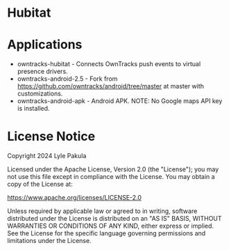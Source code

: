 # Hubitat
# Applications
- owntracks-hubitat - Connects OwnTracks push events to virtual presence drivers.
- owntracks-android-2.5 - Fork from https://github.com/owntracks/android/tree/master at master with customizations.
- owntracks-android-apk - Android APK.  NOTE:  No Google maps API key is installed.

# License Notice
Copyright 2024 Lyle Pakula

Licensed under the Apache License, Version 2.0 (the "License");
you may not use this file except in compliance with the License.
You may obtain a copy of the License at:

https://www.apache.org/licenses/LICENSE-2.0

Unless required by applicable law or agreed to in writing, software
distributed under the License is distributed on an "AS IS" BASIS,
WITHOUT WARRANTIES OR CONDITIONS OF ANY KIND, either express or implied.
See the License for the specific language governing permissions and
limitations under the License.